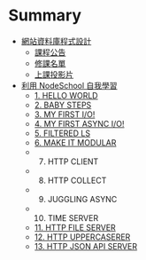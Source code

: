 # Summary

* [網站資料庫程式設計](README.md)
  * [課程公告](Announcement.md)
  * [修課名單](Student.md)
  * [上課投影片](Lecture.md)
* [利用 NodeSchool 自我學習](NodeSchool.md)
  * [1. HELLO WORLD](NodeSchool/hello_world.md)
  * [2. BABY STEPS](NodeSchool/baby_steps.md)
  * [3. MY FIRST I/O!](NodeSchool/my_first_io.md)
  * [4. MY FIRST ASYNC I/O!](NodeSchool/my_first_async_io.md)
  * [5. FILTERED LS](NodeSchool/filtered_ls.md)
  * [6. MAKE IT MODULAR](NodeSchool/make_it_modular.md)
  * 7. HTTP CLIENT
  * 8. HTTP COLLECT
  * 9. JUGGLING ASYNC
  * 10. TIME SERVER
  * [11. HTTP FILE SERVER](NodeSchool/http_file_server.md)
  * [12. HTTP UPPERCASERER](NodeSchool/http_uppercaserer.md)
  * [13. HTTP JSON API SERVER ](NodeSchool/http_json_api_server.md)

